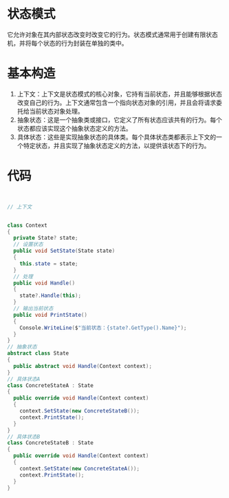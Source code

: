 # 状态模式

它允许对象在其内部状态改变时改变它的行为。状态模式通常用于创建有限状态机，并将每个状态的行为封装在单独的类中。

# 基本构造

1. 上下文：上下文是状态模式的核心对象，它持有当前状态，并且能够根据状态改变自己的行为。上下文通常包含一个指向状态对象的引用，并且会将请求委托给当前状态对象处理。
2. 抽象状态：这是一个抽象类或接口，它定义了所有状态应该共有的行为。每个状态都应该实现这个抽象状态定义的方法。
3. 具体状态：这些是实现抽象状态的具体类。每个具体状态类都表示上下文的一个特定状态，并且实现了抽象状态定义的方法，以提供该状态下的行为。

# 代码

```cs


// 上下文


class Context
{
  private State? state;
  // 设置状态
  public void SetState(State state)
  {
    this.state = state;
  }
  // 处理
  public void Handle()
  {
    state?.Handle(this);
  }
  // 输出当前状态
  public void PrintState()
  {
    Console.WriteLine($"当前状态：{state?.GetType().Name}");
  }
}
// 抽象状态
abstract class State
{
  public abstract void Handle(Context context);
}
// 具体状态A
class ConcreteStateA : State
{
  public override void Handle(Context context)
  {
    context.SetState(new ConcreteStateB());
    context.PrintState();
  }
}
// 具体状态B
class ConcreteStateB : State
{
  public override void Handle(Context context)
  {
    context.SetState(new ConcreteStateA());
    context.PrintState();
  }
}
```
